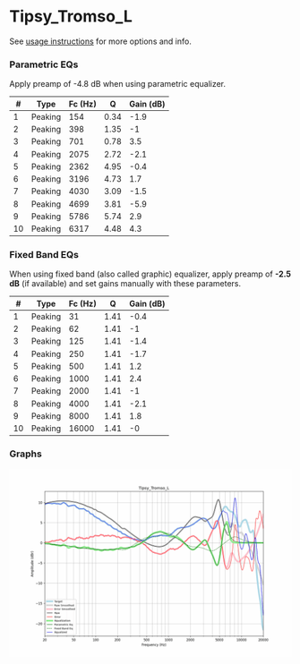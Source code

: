 # Tipsy_Tromso_L
See [usage instructions](https://github.com/jaakkopasanen/AutoEq#usage) for more options and info.

### Parametric EQs
Apply preamp of -4.8 dB when using parametric equalizer.

|   # | Type    |   Fc (Hz) |    Q |   Gain (dB) |
|-----|---------|-----------|------|-------------|
|   1 | Peaking |       154 | 0.34 |        -1.9 |
|   2 | Peaking |       398 | 1.35 |        -1   |
|   3 | Peaking |       701 | 0.78 |         3.5 |
|   4 | Peaking |      2075 | 2.72 |        -2.1 |
|   5 | Peaking |      2362 | 4.95 |        -0.4 |
|   6 | Peaking |      3196 | 4.73 |         1.7 |
|   7 | Peaking |      4030 | 3.09 |        -1.5 |
|   8 | Peaking |      4699 | 3.81 |        -5.9 |
|   9 | Peaking |      5786 | 5.74 |         2.9 |
|  10 | Peaking |      6317 | 4.48 |         4.3 |

### Fixed Band EQs
When using fixed band (also called graphic) equalizer, apply preamp of **-2.5 dB** (if available) and set gains manually with these parameters.

|   # | Type    |   Fc (Hz) |    Q |   Gain (dB) |
|-----|---------|-----------|------|-------------|
|   1 | Peaking |        31 | 1.41 |        -0.4 |
|   2 | Peaking |        62 | 1.41 |        -1   |
|   3 | Peaking |       125 | 1.41 |        -1.4 |
|   4 | Peaking |       250 | 1.41 |        -1.7 |
|   5 | Peaking |       500 | 1.41 |         1.2 |
|   6 | Peaking |      1000 | 1.41 |         2.4 |
|   7 | Peaking |      2000 | 1.41 |        -1   |
|   8 | Peaking |      4000 | 1.41 |        -2.1 |
|   9 | Peaking |      8000 | 1.41 |         1.8 |
|  10 | Peaking |     16000 | 1.41 |        -0   |

### Graphs
![](./Tipsy_Tromso_L.png)
